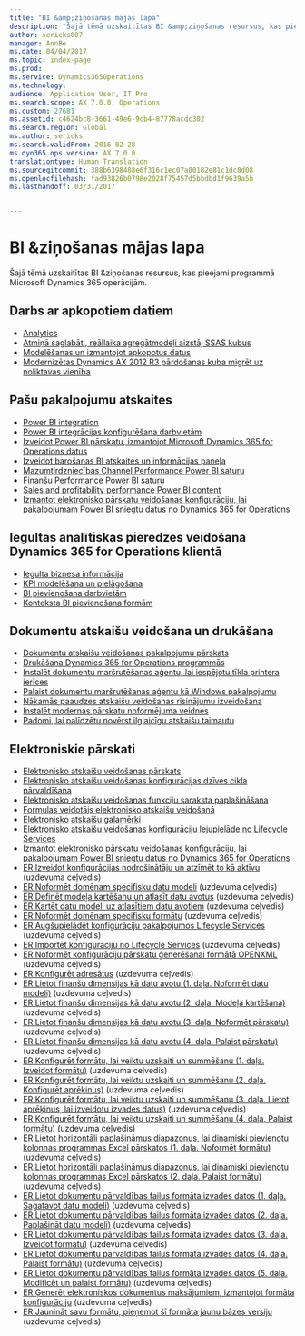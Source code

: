 ```yaml
---
title: "BI &amp;ziņošanas mājas lapa"
description: "Šajā tēmā uzskaitītas BI &amp;ziņošanas resursus, kas pieejami programmā Microsoft Dynamics 365 operācijām."
author: sericks007
manager: AnnBe
ms.date: 04/04/2017
ms.topic: index-page
ms.prod: 
ms.service: Dynamics365Operations
ms.technology: 
audience: Application User, IT Pro
ms.search.scope: AX 7.0.0, Operations
ms.custom: 27681
ms.assetid: c4624bc8-3661-49e6-9cb4-87778acdc302
ms.search.region: Global
ms.author: sericks
ms.search.validFrom: 2016-02-28
ms.dyn365.ops.version: AX 7.0.0
translationtype: Human Translation
ms.sourcegitcommit: 388b6398488e6f316c1ec07a00182e81c1dc8d08
ms.openlocfilehash: fad93826b0798e2028f75457d5bbdbd1f9639a5b
ms.lasthandoff: 03/31/2017


---
```


# <a name="bi-amp-reporting-home-page"></a>BI &amp;ziņošanas mājas lapa

Šajā tēmā uzskaitītas BI &amp;ziņošanas resursus, kas pieejami programmā Microsoft Dynamics 365 operācijām.

<a name="working-with-aggregate-data"></a>Darbs ar apkopotiem datiem
---------------------------

-   [Analytics](analytics.md)
-   [Atmiņā saglabāti, reāllaika agregātmodeļi aizstāj SSAS kubus](..\migration-upgrade\in-memory-real-time-aggregate-models.md)
-   [Modelēšanas un izmantojot apkopotus datus](model-aggregate-data.md)
-   [Modernizētas Dynamics AX 2012 R3 pārdošanas kuba migrēt uz noliktavas vienība](..\migration-upgrade\migrate-upgraded-cube-entity-store.md)

## <a name="self-service-reporting"></a>Pašu pakalpojumu atskaites
-   [Power BI integration](power-bi-integration.md)
-   [Power BI integrācijas konfigurēšana darbvietām](configure-power-bi-integration.md)
-   [Izveidot Power BI pārskatu, izmantojot Microsoft Dynamics 365 for Operations datus](create-powerbi-report-data.md)
-   [Izveidot barošanas BI atskaites un informācijas paneļa](create-powerbi-report-dashboard.md)
-   [Mazumtirdzniecības Channel Performance Power BI saturu](retail-channel-performance-dashboard-power-bi-data.md)
-   [Finanšu Performance Power BI saturu](financial-performance-power-bi-content-pack.md)
-   [Sales and profitability performance Power BI content](sales-profitability-performance-content-pack.md)
-   [Izmantot elektronisko pārskatu veidošanas konfigurāciju, lai pakalpojumam Power BI sniegtu datus no Dynamics 365 for Operations](general-electronic-reporting-report-configuration-get-data-powerbi.md)

## <a name="building-embedded-analytical-experiences-in-the-dynamics-365-for-operations-client"></a>Iegultas analītiskas pieredzes veidošana Dynamics 365 for Operations klientā
-   [Iegulta biznesa informācija](analytics.md#embedded-business-intelligence)
-   [KPI modelēšana un pielāgošana](analytics.md#kpi-modeling-and-customization)
-   [BI pievienošana darbvietām](add-bi-workspaces.md)
-   [Konteksta BI pievienošana formām](add-contextual-bi-forms.md)

## <a name="document-reporting-and-printing"></a>Dokumentu atskaišu veidošana un drukāšana
-   [Dokumentu atskaišu veidošanas pakalpojumu pārskats](document-reporting-services.md)
-   [Drukāšana Dynamics 365 for Operations programmās](print-documents.md)
-   [Instalēt dokumentu maršrutēšanas aģentu, lai iespējotu tīkla printera ierīces](install-document-routing-agent.md)
-   [Palaist dokumentu maršrutēšanas aģentu kā Windows pakalpojumu](run-document-routing-agent-as-windows-service.md)
-   [Nākamās paaudzes atskaišu veidošanas risinājumu izveidošana](create-nextgen-reporting-solutions.md)
-   [Instalēt modernas pārskatu noformējuma veidnes](install-modern-report-design-templates.md)
-   [Padomi, lai palīdzētu novērst ilglaicīgu atskaišu taimautu](prevent-long-running-reports-timing-out.md)

## <a name="electronic-reporting"></a>Elektroniskie pārskati
-   [Elektronisko atskaišu veidošanas pārskats](general-electronic-reporting.md)
-   [Elektronisko atskaišu veidošanas konfigurācijas dzīves cikla pārvaldīšana](general-electronic-reporting-manage-configuration-lifecycle.md)
-   [Elektronisko atskaišu veidošanas funkciju saraksta paplašināšana](general-electronic-reporting-formulas-list-extension.md)
-   [Formulas veidotājs elektronisko atskaišu veidošanā](general-electronic-reporting-formula-designer.md)
-   [Elektronisko atskaišu galamērķi](electronic-reporting-destinations.md)
-   [Elektronisko atskaišu veidošanas konfigurāciju lejupielāde no Lifecycle Services](download-electronic-reporting-configuration-lcs.md)
-   [Izmantot elektronisko pārskatu veidošanas konfigurāciju, lai pakalpojumam Power BI sniegtu datus no Dynamics 365 for Operations](general-electronic-reporting-report-configuration-get-data-powerbi.md)
-   [ER Izveidot konfigurācijas nodrošinātāju un atzīmēt to kā aktīvu](http://ax.help.dynamics.com/en/wiki/er-select-service-provider/) (uzdevuma ceļvedis)
-   [ER Noformēt domēnam specifisku datu modeli](http://ax.help.dynamics.com/en/wiki/er-design-domain-specific-data-model/) (uzdevuma ceļvedis)
-   [ER Definēt modeļa kartēšanu un atlasīt datu avotus](http://ax.help.dynamics.com/en/wiki/er-define-model-mapping-and-select-data-sources/) (uzdevuma ceļvedis)
-   [ER Kartēt datu modeli uz atlasītiem datu avotiem](http://ax.help.dynamics.com/en/wiki/er-map-data-model-to-selected-data-sources/) (uzdevuma ceļvedis)
-   [ER Noformēt domēnam specifisku formātu](http://ax.help.dynamics.com/en/wiki/er-design-domain-specific-format/) (uzdevuma ceļvedis)
-   [ER Augšupielādēt konfigurāciju pakalpojumos Lifecycle Services](http://ax.help.dynamics.com/en/wiki/upload-a-configuration-into-lifecycle-services/) (uzdevuma ceļvedis)
-   [ER Importēt konfigurāciju no Lifecycle Services](http://ax.help.dynamics.com/en/wiki/import-a-configuration-from-lifecycle-services/) (uzdevuma ceļvedis)
-   [ER Noformēt konfigurāciju pārskatu ģenerēšanai formātā OPENXML](http://ax.help.dynamics.com/en/wiki/design-a-configuration-for-generating-reports-in-openxml-format/) (uzdevuma ceļvedis)
-   [ER Konfigurēt adresātus](http://ax.help.dynamics.com/en/wiki/configure-destinations/) (uzdevuma ceļvedis)
-   [ER Lietot finanšu dimensijas kā datu avotu (1. daļa. Noformēt datu modeli)](http://ax.help.dynamics.com/en/wiki/er-use-financial-dimensions-as-a-data-source-part-1-design-data-model/) (uzdevuma ceļvedis)
-   [ER Lietot finanšu dimensijas kā datu avotu (2. daļa. Modeļa kartēšana)](http://ax.help.dynamics.com/en/wiki/er-use-financial-dimensions-as-a-data-source-part-2-model-mapping/) (uzdevuma ceļvedis)
-   [ER Lietot finanšu dimensijas kā datu avotu (3. daļa. Noformēt pārskatu)](http://ax.help.dynamics.com/en/wiki/er-use-financial-dimensions-as-a-data-source-part-3-design-the-report/) (uzdevuma ceļvedis)
-   [ER Lietot finanšu dimensijas kā datu avotu (4. daļa. Palaist pārskatu)](http://ax.help.dynamics.com/en/wiki/er-use-financial-dimensions-as-a-data-source-part-4-run-the-report/) (uzdevuma ceļvedis)
-   [ER Konfigurēt formātu, lai veiktu uzskaiti un summēšanu (1. daļa. Izveidot formātu)](http://ax.help.dynamics.com/en/wiki/er-configure-format-to-do-counting-and-summing-part-1-create-format/) (uzdevuma ceļvedis)
-   [ER Konfigurēt formātu, lai veiktu uzskaiti un summēšanu (2. daļa. Konfigurēt aprēķinus)](http://ax.help.dynamics.com/en/wiki/er-configure-format-to-do-counting-and-summing-part-2-configure-computations/) (uzdevuma ceļvedis)
-   [ER Konfigurēt formātu, lai veiktu uzskaiti un summēšanu (3. daļa. Lietot aprēķinus, lai izveidotu izvades datus)](http://ax.help.dynamics.com/en/wiki/er-configure-format-to-do-counting-and-summing-part-3-use-computations-to-make-the-output/) (uzdevuma ceļvedis)
-   [ER Konfigurēt formātu, lai veiktu uzskaiti un summēšanu (4. daļa. Palaist formātu)](http://ax.help.dynamics.com/en/wiki/er-configure-format-to-do-counting-and-summing-part-4-run-format/) (uzdevuma ceļvedis)
-   [ER Lietot horizontāli paplašināmus diapazonus, lai dinamiski pievienotu kolonnas programmas Excel pārskatos (1. daļa. Noformēt formātu)](http://ax.help.dynamics.com/en/wiki/er-use-horizontally-expandable-ranges-to-dynamically-add-columns-in-excel-reports-part-1-design-format/) (uzdevuma ceļvedis)
-   [ER Lietot horizontāli paplašināmus diapazonus, lai dinamiski pievienotu kolonnas programmas Excel pārskatos (2. daļa. Palaist formātu)](http://ax.help.dynamics.com/en/wiki/er-use-horizontally-expandable-ranges-to-dynamically-add-columns-in-excel-reports-part-2-run-format/) (uzdevuma ceļvedis)
-   [ER Lietot dokumentu pārvaldības failus formāta izvades datos (1. daļa. Sagatavot datu modeli)](http://ax.help.dynamics.com/en/wiki/er-use-document-management-files-in-format-outputs-part-1-prepare-data-model/) (uzdevuma ceļvedis)
-   [ER Lietot dokumentu pārvaldības failus formāta izvades datos (2. daļa. Paplašināt datu modeli)](http://ax.help.dynamics.com/en/wiki/er-use-document-management-files-in-format-outputs-part-2-extend-data-model/) (uzdevuma ceļvedis)
-   [ER Lietot dokumentu pārvaldības failus formāta izvades datos (3. daļa. Izveidot formātu)](http://ax.help.dynamics.com/en/wiki/er-use-document-management-files-in-format-outputs-part-3-create-format/) (uzdevuma ceļvedis)
-   [ER Lietot dokumentu pārvaldības failus formāta izvades datos (4. daļa. Palaist formātu)](http://ax.help.dynamics.com/en/wiki/er-use-document-management-files-in-format-outputs-part-4-run-format/) (uzdevuma ceļvedis)
-   [ER Lietot dokumentu pārvaldības failus formāta izvades datos (5. daļa. Modificēt un palaist formātu)](http://ax.help.dynamics.com/en/wiki/er-use-document-management-files-in-format-outputs-part-5-modify-and-run-format/) (uzdevuma ceļvedis)
-   [ER Ģenerēt elektroniskos dokumentus maksājumiem, izmantojot formāta konfigurāciju](http://ax.help.dynamics.com/en/wiki/generate-electronic-documents-for-payments-using-a-format-configuration/) (uzdevuma ceļvedis)
-   [ER Jaunināt savu formātu, pieņemot šī formāta jaunu bāzes versiju](http://ax.help.dynamics.com/en/wiki/upgrade-your-format-by-adopting-a-new-base-version-of-that-format/) (uzdevuma ceļvedis)





